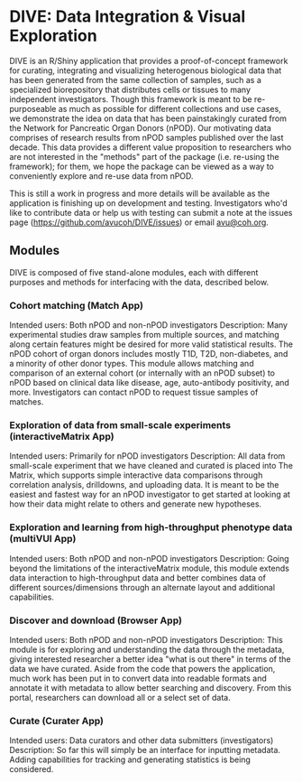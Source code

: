 # DIVE: Data Integration & Visual Exploration

DIVE is an R/Shiny application that provides a proof-of-concept framework for curating, integrating and visualizing heterogenous biological data that has been generated from the same collection of samples, such as a specialized biorepository that distributes cells or tissues to many independent investigators. Though this framework is meant to be re-purposeable as much as possible for different collections and use cases, we demonstrate the idea on data that has been painstakingly curated from the Network for Pancreatic Organ Donors (nPOD). Our motivating data comprises of research results from nPOD samples published over the last decade. This data provides a different value proposition to researchers who are not interested in the "methods" part of the package (i.e. re-using the framework); for them, we hope the package can be viewed as a way to conveniently explore and re-use data from nPOD. 

This is still a work in progress and more details will be available as the application is finishing up on development and testing. Investigators who'd like to contribute data or help us with testing can submit a note at the issues page (https://github.com/avucoh/DIVE/issues) or email <avu@coh.org>.

## Modules

DIVE is composed of five stand-alone modules, each with different purposes and methods for interfacing with the data, described below. 

### Cohort matching (Match App)

Intended users: Both nPOD and non-nPOD investigators
Description: Many experimental studies draw samples from multiple sources, and matching along certain features might be desired for more valid statistical results. The nPOD cohort of organ donors includes mostly T1D, T2D, non-diabetes, and a minority of other donor types. This module allows matching and comparison of an external cohort (or internally with an nPOD subset) to nPOD based on clinical data like disease, age, auto-antibody positivity, and more. Investigators can contact nPOD to request tissue samples of matches.  

### Exploration of data from small-scale experiments (interactiveMatrix App)

Intended users: Primarily for nPOD investigators 
Description: All data from small-scale experiment that we have cleaned and curated is placed into The Matrix, which supports simple interactive data comparisons through correlation analysis, drilldowns, and uploading data. It is meant to be the easiest and fastest way for an nPOD investigator to get started at looking at how their data might relate to others and generate new hypotheses.

### Exploration and learning from high-throughput phenotype data (multiVUI App)

Intended users: Both nPOD and non-nPOD investigators
Description: Going beyond the limitations of the interactiveMatrix module, this module extends data interaction to high-throughput data and better combines data of different sources/dimensions through an alternate layout and additional capabilities.

### Discover and download (Browser App)

Intended users: Both nPOD and non-nPOD investigators 
Description: This module is for exploring and understanding the data through the metadata, giving interested researcher a better idea "what is out there" in terms of the data we have curated. Aside from the code that powers the application, much work has been put in to convert data into readable formats and annotate it with metadata to allow better searching and discovery. From this portal, researchers can download all or a select set of data.

### Curate (Curater App)

Intended users: Data curators and other data submitters (investigators)
Description: So far this will simply be an interface for inputting metadata. Adding capabilities for tracking and generating statistics is being considered.
